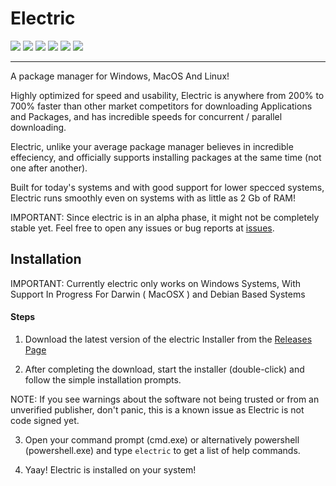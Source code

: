 # Electric

<img src="https://img.shields.io/github/v/tag/TheBossProSniper/Electric-Windows?color=green&label=electric&sort=semver"> <img src="https://img.shields.io/github/license/TheBossProSniper/Electric-Windows?color=pink"> <img src="https://img.shields.io/tokei/lines/github/TheBossProSniper/Electric-Windows?color=white&label=lines%20of%20code"> <img src="https://img.shields.io/github/languages/top/TheBossProSniper/Electric-Windows?color=%230xfffff"> <img src="https://img.shields.io/github/repo-size/TheBossProSniper/Electric?color=orange"> <img src="https://img.shields.io/codeclimate/maintainability-percentage/TheBossProSniper/Electric-Windows?label=Code%20Quality">
***

A package manager for Windows, MacOS And Linux!

Highly optimized for speed and usability, Electric is anywhere from 200% to 700% faster than other market competitors for downloading Applications and Packages, and has incredible speeds for concurrent / parallel downloading.

Electric, unlike your average package manager believes in incredible effeciency, and officially supports installing packages at the same time (not one after another). 

Built for today's systems and with good support for lower specced systems, Electric runs smoothly even on systems with as little as 2 Gb of RAM!

IMPORTANT: Since electric is in an alpha phase, it might not be completely stable yet. Feel free to open any issues or bug reports at [issues](https://github.com/TheBossProSniper/electric-windows/issues).

## Installation

IMPORTANT: Currently electric only works on Windows Systems, With Support In Progress For Darwin ( MacOSX ) and Debian Based Systems

#### Steps

1. Download the latest version of the electric Installer from the [Releases Page](https://github.com/TheBossProSniper/electric-windows/releases/tag/v1.0.0-alpha)

2. After completing the download, start the installer (double-click) and follow the simple installation prompts.

NOTE: If you see warnings about the software not being trusted or from an unverified publisher, don't panic, this is a known issue as Electric is not code signed yet.

3. Open your command prompt (cmd.exe) or alternatively powershell (powershell.exe) and type `electric` to get a list of help commands.

4. Yaay! Electric is installed on your system!
